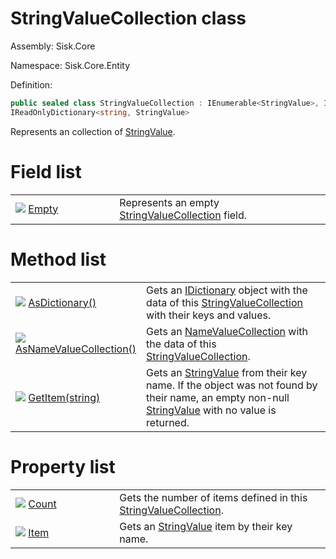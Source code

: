 <!--

Copyrights 2023 Sisk Framework - CypherPotato
Published under MIT license

!!! DO NOT EDIT THIS FILE !!!
This file was generated by a tool in the Sisk package. To edit the information in this documentation,
edit the XML documentation present in the Sisk source code.

-->

# StringValueCollection class
Assembly: Sisk.Core

Namespace: Sisk.Core.Entity

Definition:

```cs
public sealed class StringValueCollection : IEnumerable<StringValue>, IEnumerable<KeyValuePair<string, string>>,
IReadOnlyDictionary<string, StringValue>
```

Represents an collection of <a href="/spec/Sisk.Core.Entity.StringValue.md">StringValue</a>.


# Field list

<table>
    <tbody>
<tr>
    <td style="width: 33%">
        <img class="icon" src="/assets/img/icons/field.svg">
        <a href="/spec/Sisk.Core.Entity.StringValueCollection.Empty.md">
            Empty
        </a>
    </td>
    <td>
        Represents an empty <a href="/spec/Sisk.Core.Entity.StringValueCollection.md">StringValueCollection</a> field.
    </td>
</tr>
    </tbody>
</table>

# Method list

<table>
    <tbody>
<tr>
    <td style="width: 33%">
        <img class="icon" src="/assets/img/icons/method.svg">
        <a href="/spec/Sisk.Core.Entity.StringValueCollection.AsDictionary().md">
            AsDictionary()
        </a>
    </td>
    <td>
        Gets an <a href="https://learn.microsoft.com/en-us/dotnet/api/System.Collections.IDictionary">IDictionary</a> object with the data of this <a href="/spec/Sisk.Core.Entity.StringValueCollection.md">StringValueCollection</a> with their keys and values.
    </td>
</tr>
<tr>
    <td style="width: 33%">
        <img class="icon" src="/assets/img/icons/method.svg">
        <a href="/spec/Sisk.Core.Entity.StringValueCollection.AsNameValueCollection().md">
            AsNameValueCollection()
        </a>
    </td>
    <td>
        Gets an <a href="https://learn.microsoft.com/en-us/dotnet/api/System.Collections.Specialized.NameValueCollection">NameValueCollection</a> with the data of this <a href="/spec/Sisk.Core.Entity.StringValueCollection.md">StringValueCollection</a>.
    </td>
</tr>
<tr>
    <td style="width: 33%">
        <img class="icon" src="/assets/img/icons/method.svg">
        <a href="/spec/Sisk.Core.Entity.StringValueCollection.GetItem(string).md">
            GetItem(string)
        </a>
    </td>
    <td>
        Gets an <a href="/spec/Sisk.Core.Entity.StringValue.md">StringValue</a> from their key name. If the object was not found by their name, an empty non-null <a href="/spec/Sisk.Core.Entity.StringValue.md">StringValue</a> with no value is returned.
    </td>
</tr>
    </tbody>
</table>

# Property list

<table>
    <tbody>
<tr>
    <td style="width: 33%">
        <img class="icon" src="/assets/img/icons/property.svg">
        <a href="/spec/Sisk.Core.Entity.StringValueCollection.Count.md">
            Count
        </a>
    </td>
    <td>
        Gets the number of items defined in this <a href="/spec/Sisk.Core.Entity.StringValueCollection.md">StringValueCollection</a>.
    </td>
</tr>
<tr>
    <td style="width: 33%">
        <img class="icon" src="/assets/img/icons/property.svg">
        <a href="/spec/Sisk.Core.Entity.StringValueCollection.Item.md">
            Item
        </a>
    </td>
    <td>
        Gets an <a href="/spec/Sisk.Core.Entity.StringValue.md">StringValue</a> item by their key name.
    </td>
</tr>
    </tbody>
</table>
